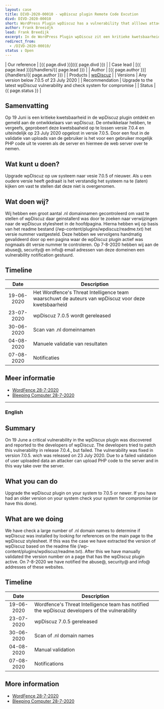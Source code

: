 ```yaml
---
layout: case
title: DIVD-2020-00010 - wpDiscuz plugin Remote Code Excution
divd: DIVD-2020-00010
short: WordPress Plugin wpDiscuz has a vulnerability that alllows attackers to take over a complete system
author: Frank Breeidjk
lead: Frank Breedijk
excerpt: In de WordPress Plugin wpDiscuz zit een kritieke kwetsbaarheid die aanvalles in staat stelt een systemen over te nemen / Wordpress plugin wpDiscuz has a critical vulnerability that allows an attacker to take over the system.
redirect_from:
  - /DIVD-2020-00010/
status : Open
---
```


| Our reference | [{{ page.divd }}]({{ page.divd }}) |
| Case lead | [{{ page.lead }}](/handlers/{{ page.lead }}) |
| Author | [{{ page.author }}](/handlers/{{ page.author }}) |
| Products | [wpDiscuz](https://nl.wordpress.org/plugins/wpdiscuz/) |
| Versions | Any version below 7.0.5 of 23 July 2020 |
| Recommendation | Upgrade to the latest wpDiscuz vulnerability and check system for compromise |
| Status | {{ page.status }} |

## Samenvatting
Op 19 Juni is een kritieke kwetsbaarheid in de wpDiscuz plugin ontdekt en gemeld aan de ontwikkelaars van wpDiscuz. De ontwikkelaar hebben, te vergeefs, geprobeert deze kwetsbaaheid op te lossen versie 7.0.4 en uiteindelijk op 23 July 2020 opgelost in versie 7.0.5. Door een fout in de validatie van uploads van de gebruiker is het voor een gebruiker mogelijk PHP code uit te voeren als de server en hiermee de web server over te nemen.

## Wat kunt u doen?
Upgrade wpDiscuz op uw systeem naar vesie 7.0.5 of nieuwer. Als u een oudere versie heeft gedraait is het verstandig het systeem na te (laten) kijken om vast te stellen dat deze niet is overgenomen.

## Wat doen wij?
Wij hebben een groot aantal .nl domainnamen gecontroleerd om vast te stellen of wpDiscuz daar geinstallerd was door te zoeken naar verwijzingen naar de wpDiscux stylesheet in de hoofdpagina. Hierna hebben wij op basis van het readme bestand (/wp-content/plugins/wpdiscuz/readme.txt) het versie nummer vastgesteld. Deze hebben we vervolgens handmatig gevalideerd door op een pagina waar de wpDiscuz plugin actief was nogmaals dit versie nummer te controleren. Op 7-8-2020 hebben wij aan de abuse@, security@ en info@ email adressen van deze domeinen een vulnerability notification gestuurd.

## Timeline

| Date  | Description |
|:-----:|-------------|
| 19-06-2020 | Het Wordfence's Threat Intelligence team waarschuwt de auteurs van wpDiscuz voor deze kwetsbaarheid |
| 23-07-2020 | wpDiscuz 7.0.5 wordt gereleased |
| 30-06-2020 | Scan van .nl domeinnamen |
| 04-08-2020 | Manuele validatie van resultaten |
| 07-08-2020 | Notificaties |

## Meer informatie
* [WordFence 28-7-2020](https://www.wordfence.com/blog/2020/07/critical-arbitrary-file-upload-vulnerability-patched-in-wpdiscuz-plugin/)
* [Bleeping Computer 28-7-2020](https://www.bleepingcomputer.com/news/security/critical-wordpress-plugin-bug-lets-hackers-take-over-hosting-account/)

<hr>

### English

## Summary

On 19 June a critical vulnerability in the wpDiscux plugin was discovered and reported to the developers of wpDiscuz. The developers tried to patch this vulnerability in release 7.0.4., but failed. The vulnerability was fixed in version 7.0.5. wich was released on 23 July 2020. Due to a failed validation of user uploaded data an attacker can upload PHP code to the server and in this way take over the server.

## What you can do
Upgrade the wpDiscuz plugin on your system to 7.0.5 or newer. If you have had an older version on your system check your system for compromise (or have this done).

## What are we doing
We have check a large number of .nl domain names to determine if wpDiscuz was installed by looking for references on the main page to the wpDiscuz stylesheet. If this was the case we have extracted the version of wpDiscuz based on the readme file (/wp-content/plugins/wpdiscuz/readme.txt). After this we have manually validated the version number on a page that has the wpDiscuz plugin active. On 7-8-2020 we have notified the abuse@, security@ and info@ addresses of these websites.

## Timeline

| Date  | Description |
|:-----:|-------------|
| 19-06-2020 | Wordfence's Threat Intelligence team has notified the wpDiscuz developers of the vulnerability|
| 23-07-2020 | wpDiscuz 7.0.5  gereleased |
| 30-06-2020 | Scan of .nl domain names |
| 04-08-2020 | Manual validation |
| 07-08-2020 | Notifications |

## More information
* [WordFence 28-7-2020](https://www.wordfence.com/blog/2020/07/critical-arbitrary-file-upload-vulnerability-patched-in-wpdiscuz-plugin/)
* [Bleeping Computer 28-7-2020](https://www.bleepingcomputer.com/news/security/critical-wordpress-plugin-bug-lets-hackers-take-over-hosting-account/)